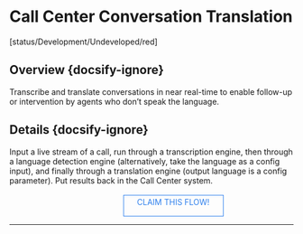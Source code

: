 <!--TODO: Replace all references to "VDA", "Developer Application", and "Developer App" with "Veritone Developer"-->
<style>
    #claim-this-flow-btn {
        display: block;
        color: #2F80ED;
        border: 1px solid #2F80ED;
        width: 170px;
        height: 30px;
        text-align: center;
        padding: 3px;
        position: relative;
        text-decoration: none;
        left: 40%;
    }
</style>
# Call Center Conversation Translation 
[status/Development/Undeveloped/red]


## Overview {docsify-ignore}
Transcribe and translate conversations in near real-time to enable follow-up or intervention by agents who don’t speak the language. 
## Details {docsify-ignore}
Input a live stream of a call, run through a transcription engine, then through a language detection engine (alternatively, take the language as a config input), and finally through a translation engine (output language is a config parameter). Put results back in the Call Center system.
</br>
</br>
<a target="_blank" href="https://forms.gle/tkVjfrtyBDrXyoji7" id="claim-this-flow-btn">CLAIM THIS FLOW!</a>
<hr>